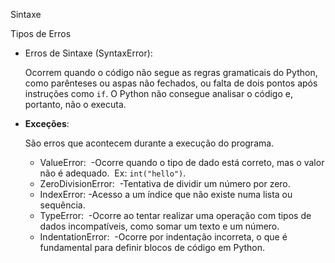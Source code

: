 Sintaxe

Tipos de Erros

- Erros de Sintaxe (SyntaxError): 
    
    Ocorrem quando o código não segue as regras gramaticais do Python, como parênteses ou aspas não fechados, ou falta de dois pontos após instruções como `if`. O Python não consegue analisar o código e, portanto, não o executa. 
    
- **Exceções**: 
    
    São erros que acontecem durante a execução do programa. 
    
    - ValueError: 
    -Ocorre quando o tipo de dado está correto, mas o valor não é adequado. 
    Ex: `int("hello")`. 
    - ZeroDivisionError: 
    -Tentativa de dividir um número por zero. 
    - IndexError:
    -Acesso a um índice que não existe numa lista ou sequência. 
    - TypeError: 
    -Ocorre ao tentar realizar uma operação com tipos de dados incompatíveis, como somar um texto e um número. 
    - IndentationError: 
    -Ocorre por indentação incorreta, o que é fundamental para definir blocos de código em Python.